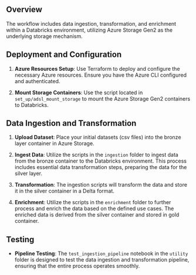 ## Overview

The workflow includes data ingestion, transformation, and enrichment within a Databricks environment, utilizing Azure Storage Gen2 as the underlying storage mechanism.

## Deployment and Configuration

1. **Azure Resources Setup**: Use Terraform to deploy and configure the necessary Azure resources. Ensure you have the Azure CLI configured and authenticated.

2. **Mount Storage Containers**: Use the script located in `set_up/adsl_mount_storage` to mount the Azure Storage Gen2 containers to Databricks.

## Data Ingestion and Transformation

1. **Upload Dataset**: Place your initial datasets (csv files) into the bronze layer container in Azure Storage.

2. **Ingest Data**: Utilize the scripts in the `ingestion` folder to ingest data from the bronze container to the Databricks environment. This process includes essential data transformation steps, preparing the data for the silver layer.

3. **Transformation**: The ingestion scripts will transform the data and store it in the silver container in a Delta format.

2. **Enrichment**: Utilize the scripts in the `enrichment` folder to further process and enrich the data based on the defined use cases. The enriched data is derived from the silver container and stored in gold container.

## Testing

- **Pipeline Testing**: The `test_ingestion_pipeline` notebook in the `utility` folder is designed to test the data ingestion and transformation pipeline, ensuring that the entire process operates smoothly.

